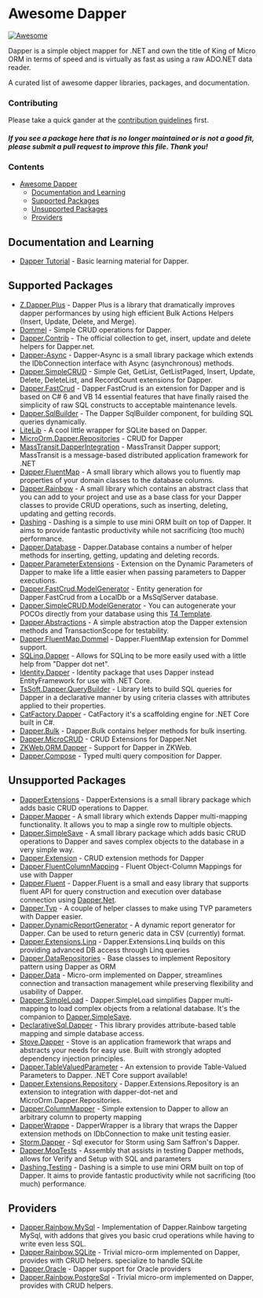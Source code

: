 # Awesome Dapper

[![Awesome](https://awesome.re/badge-flat.svg)](https://awesome.re)

Dapper is a simple object mapper for .NET and own the title of King of Micro ORM in terms of speed and is virtually as fast as using a raw ADO.NET data reader.

A curated list of awesome dapper libraries, packages, and documentation.

### Contributing

Please take a quick gander at the [contribution guidelines](https://github.com/zzzprojects/awesome-dapper/blob/master/CONTRIBUTING.md) first.

#### *If you see a package here that is no longer maintained or is not a good fit, please submit a pull request to improve this file. Thank you!*

### Contents

- [Awesome Dapper](#awesome-dapper)
  - [Documentation and Learning](#documentation-and-learning)
  - [Supported Packages](#supported-packages)
  - [Unsupported Packages](#supported-packages)
  - [Providers](#providers)

## Documentation and Learning

 - [Dapper Tutorial](http://dapper-tutorial.net/dapper) - Basic learning material for Dapper. 

## Supported Packages

 - [Z.Dapper.Plus](http://dapper-plus.net/) - Dapper Plus is a library that dramatically improves dapper performances by using high efficient Bulk Actions Helpers (Insert, Update, Delete, and Merge).
 - [Dommel](https://github.com/henkmollema/Dommel) - Simple CRUD operations for Dapper.
 - [Dapper.Contrib](https://github.com/StackExchange/Dapper) - The official collection to get, insert, update and delete helpers for Dapper.net. 
 - [Dapper-Async](https://github.com/StackExchange/Dapper) - Dapper-Async is a small library package which extends the IDbConnection interface with Async (asynchronous) methods.
 - [Dapper.SimpleCRUD](https://github.com/ericdc1/Dapper.SimpleCRUD/) - Simple Get, GetList, GetListPaged, Insert, Update, Delete, DeleteList, and RecordCount extensions for Dapper. 
 - [Dapper.FastCrud](https://github.com/MoonStorm/Dapper.FastCRUD) - Dapper.FastCrud is an extension for Dapper and is based on C# 6 and VB 14 essential features that have finally raised the simplicity of raw SQL constructs to acceptable maintenance levels.
 - [Dapper.SqlBuilder](https://github.com/StackExchange/Dapper) - The Dapper SqlBuilder component, for building SQL queries dynamically.
 - [LiteLib](https://unosquare.github.io/litelib/) - A cool little wrapper for SQLite based on Dapper.
 - [MicroOrm.Dapper.Repositories](https://github.com/phnx47/MicroOrm.Dapper.Repositories) - CRUD for Dapper
 - [MassTransit.DapperIntegration](https://github.com/MassTransit/MassTransit) - MassTransit Dapper support; MassTransit is a message-based distributed application framework for .NET 
 - [Dapper.FluentMap](https://github.com/henkmollema/Dapper-FluentMap) - A small library which allows you to fluently map properties of your domain classes to the database columns. 
 - [Dapper.Rainbow](https://github.com/StackExchange/Dapper) - A small library which contains an abstract class that you can add to your project and use as a base class for your Dapper classes to provide CRUD operations, such as inserting, deleting, updating and getting records.
 - [Dashing](https://github.com/Polylytics/dashing) - Dashing is a simple to use mini ORM built on top of Dapper. It aims to provide fantastic productivity while not sacrificing (too much) performance.
 - [Dapper.Database](https://github.com/dallasbeek/Dapper.Database) - Dapper.Database contains a number of helper methods for inserting, getting, updating and deleting records.
 - [Dapper.ParameterExtensions](https://github.com/RasicN/Dapper-Parameters) - Extension on the Dynamic Parameters of Dapper to make life a little easier when passing parameters to Dapper executions.
 - [Dapper.FastCrud.ModelGenerator](https://github.com/MoonStorm/Dapper.FastCRUD) - Entity generation for Dapper.FastCrud from a LocalDb or a MsSqlServer database.
 - [Dapper.SimpleCRUD.ModelGenerator](https://github.com/ericdc1/Dapper.SimpleCRUD/wiki/T4-Template) - You can autogenerate your POCOs directly from your database using this [T4 Template](https://github.com/ericdc1/Dapper.SimpleCRUD/blob/master/Dapper.SimpleCRUD.ModelGenerator/Content/Models/ModelGenerator.tt.pp).
 - [Dapper.Abstractions](https://github.com/Tazmainiandevil/Dapper.Abstractions) - A simple abstraction atop the Dapper extension methods and TransactionScope for testability.
 - [Dapper.FluentMap.Dommel](https://github.com/henkmollema/Dapper-FluentMap) - Dapper.FluentMap extension for Dommel support.
 - [SQLinq.Dapper](https://github.com/crpietschmann/SQLinq) - Allows for SQLinq to be more easily used with a little help from "Dapper dot net".
 - [Identity.Dapper](https://github.com/grandchamp/Identity.Dapper) - Identity package that uses Dapper instead EntityFramework for use with .NET Core.
 - [TsSoft.Dapper.QueryBuilder](https://github.com/tssoft/TsSoft.Dapper.QueryBuilder) - Library lets to build SQL queries for Dapper in a declarative manner by using criteria classes with attributes applied to their properties.
 - [CatFactory.Dapper](https://github.com/hherzl/CatFactory.Dapper) - CatFactory it's a scaffolding engine for .NET Core built in C#.
 - [Dapper.Bulk](https://github.com/KostovMartin/Dapper.Bulk) - Dapper.Bulk contains helper methods for bulk inserting.
 - [Dapper.MicroCRUD](https://github.com/berkeleybross/PeregrineDb) - CRUD Extensions for Dapper.Net
 - [ZKWeb.ORM.Dapper](https://github.com/zkweb-framework/ZKWeb) - Support for Dapper in ZKWeb.
 - [Dapper.Compose](https://github.com/naasking/Dapper.Compose) - Typed multi query composition for Dapper.

## Unsupported Packages

 - [DapperExtensions](https://github.com/tmsmith/Dapper-Extensions) - DapperExtensions is a small library package which adds basic CRUD operations to Dapper.
 - [Dapper.Mapper](https://github.com/dotarj/Dapper.Mapper) - A small library which extends Dapper multi-mapping functionality. It allows you to map a single row to multiple objects. 
 - [Dapper.SimpleSave](https://github.com/Paymentsense/Dapper.SimpleSave/) - A small library package which adds basic CRUD operations to Dapper and saves complex objects to the database in a very simple way.
 - [Dapper.Extension](https://github.com/m98proxy/Dapper.Extension) - CRUD extension methods for Dapper
 - [Dapper.FluentColumnMapping](https://github.com/alexander-87/Dapper.FluentColumnMapping) - Fluent Object-Column Mappings for use with Dapper
 - [Dapper.Fluent](https://github.com/beardeddev/dapper-fluent) - Dapper.Fluent is a small and easy library that supports fluent API for query construction and execution over database connection using [Dapper.Net](https://github.com/StackExchange/Dapper).
 - [Dapper.Tvp](https://www.nuget.org/packages/Dapper.Tvp/) - A couple of helper classes to make using TVP parameters with Dapper easier.
 - [Dapper.DynamicReportGenerator](https://github.com/kvnallen/Dapper.DynamicReportGenerator) - A dynamic report generator for Dapper. Can be used to return generic data in CSV (currently) format.
 - [Dapper.Extensions.Linq](https://github.com/ryanwatson/Dapper.Extensions.Linq) - Dapper.Extensions.Linq builds on this providing advanced DB access through Linq queries
 - [Dapper.DataRepositories](https://github.com/ElNinjaGaiden/Dapper.DataRepositories) - Base classes to implement Repository pattern using Dapper as ORM
 - [Dapper.Data](https://github.com/mkonstan/Dapper.Data) - Micro-orm implemented on Dapper, streamlines connection and transaction management while preserving flexibility and usability of Dapper.
 - [Dapper.SimpleLoad](https://github.com/Paymentsense/Dapper.SimpleLoad) - Dapper.SimpleLoad simplifies Dapper multi-mapping to load complex objects from a relational database. It's the companion to [Dapper.SimpleSave](https://github.com/Paymentsense/Dapper.SimpleSave).
 - [DeclarativeSql.Dapper](https://github.com/xin9le/DeclarativeSql) - This library provides attribute-based table mapping and simple database access.
 - [Stove.Dapper](https://github.com/stoveproject/Stove) - Stove is an application framework that wraps and abstracts your needs for easy use. Built with strongly adopted dependency injection principles.
 - [Dapper.TableValuedParameter](https://github.com/ayberkcanturk/Dapper.TableValuedParameter) - An extension to provide Table-Valued Parameters to Dapper. .NET Core support available!
 - [Dapper.Extensions.Repository](https://github.com/symondev/dapper-extensions-repository) - Dapper.Extensions.Repository is an extension to integration with dapper-dot-net and MicroOrm.Dapper.Repositories.
 - [Dapper.ColumnMapper](https://github.com/dturkenk/Dapper.ColumnMapper) - Simple extension to Dapper to allow an arbitrary column to property mapping
 - [DapperWrappe](https://github.com/half-ogre/dapper-wrapper) - DapperWrapper is a library that wraps the Dapper extension methods on IDbConnection to make unit testing easier.
 - [Storm.Dapper](https://github.com/infosupport/Storm) - Sql executor for Storm using Sam Saffron's Dapper.
 - [Dapper.MoqTests](https://github.com/laingsimon/Dapper.MoqTests) - Assembly that assists in testing Dapper methods, allows for Verify and Setup with SQL and parameters
 - [Dashing.Testing](https://github.com/Polylytics/dashing) - Dashing is a simple to use mini ORM built on top of Dapper. It aims to provide fantastic productivity while not sacrificing (too much) performance.

## Providers

 - [Dapper.Rainbow.MySql](https://github.com/antonheryanto/dapper-rainbow-mysql) - Implementation of Dapper.Rainbow targeting MySql, with addons that gives you basic crud operations while having to write even less SQL.
 - [Dapper.Rainbow.SQLite](https://github.com/antonheryanto/dapper-rainbow-sqlite) - Trivial micro-orm implemented on Dapper, provides with CRUD helpers. specialize to handle SQLite
 - [Dapper.Oracle](https://github.com/DIPSAS/Dapper.Oracle) - Dapper support for Oracle providers
 - [Dapper.Rainbow.PostgreSql](https://github.com/antonheryanto/dapper-rainbow-postgresql) - Trivial micro-orm implemented on Dapper, provides with CRUD helpers.


